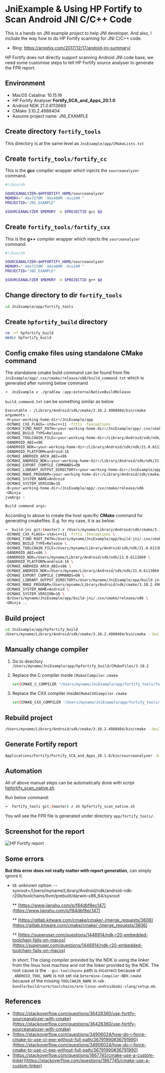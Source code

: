 # JniExample & Using HP Fortify to Scan Android JNI C/C++ Code

This is a hands on JNI example project to help JNI developer. And also, I include the way how to do HP Fortify scanning for JNI C/C++ code.

* Blog: https://arophix.com/2017/12/17/andoid-jni-summary/

HP Fortify does not directly support scanning Android JNI code base, we need some customise steps to tell HP Fortify source analyser to generate the FPR report.

## Environment

* MacOS Catalina: 10.15.16
* HP Fortify Analyser **Fortify_SCA_and_Apps_20.1.0**
* Android NDK 21.0.6113669
* CMake 3.10.2.4988404
* Assume project name: JNI_EXAMPLE

## Create directory `fortify_tools`

This directory is at the same level as `JniExample/app/CMakeLists.txt`

## Create `fortify_tools/fortify_cc`

This is the **gcc** compiler wrapper which injects the `sourceanalyzer` command.

```bash
#!/bin/sh

SOURCEANALYZER=$HPFORTIFY_HOME/sourceanalyzer
MEMORY="-Xmx7270M -Xms400M -Xss24M "
PROJECTID="JNI_EXAMPLE"

$SOURCEANALYZER $MEMORY -b $PROJECTID gcc $@
```

## Create `fortify_tools/fortify_cxx`

This is the **g++** compiler wrapper which injects the `sourceanalyzer` command.

```bash
#!/bin/sh

SOURCEANALYZER=$HPFORTIFY_HOME/sourceanalyzer
MEMORY="-Xmx7270M -Xms400M -Xss24M "
PROJECTID="JNI_EXAMPLE"

$SOURCEANALYZER $MEMORY -b $PROJECTID g++ $@
```

## Change directory to dir `fortify_tools`

```bash
cd JniExample/app/fortify_tools
```

## Create `hpfortify_build` directory

```bash
rm -rf hpfortify_build
mkdir hpfortify_build
```

## Config cmake files using standalone CMake command

The standalone cmake build command can be found from file `JniExample/app/.cxx/cmake/release/x86/build_command.txt` which is generated after running below command

```bash
➜  JniExample ✗ ./gradlew :app:externalNativeBuildRelease
```

`build_command.txt` can be something similar as below

```bash
Executable : /Library/Android/sdk/cmake/3.10.2.4988404/bin/cmake
arguments : 
-H<your-working-home-dir>/JniExample/app
-DCMAKE_CXX_FLAGS=-std=c++11 -frtti -fexceptions
-DCMAKE_FIND_ROOT_PATH=<your-working-home-dir>/JniExample/app/.cxx/cmake/release/prefab/x86/prefab
-DCMAKE_BUILD_TYPE=Release
-DCMAKE_TOOLCHAIN_FILE=<your-working-home-dir>/Library/Android/sdk/ndk/21.0.6113669/build/cmake/android.toolchain.cmake
-DANDROID_ABI=x86
-DANDROID_NDK=<your-working-home-dir>/Library/Android/sdk/ndk/21.0.6113669
-DANDROID_PLATFORM=android-16
-DCMAKE_ANDROID_ARCH_ABI=x86
-DCMAKE_ANDROID_NDK=<your-working-home-dir>/Library/Android/sdk/ndk/21.0.6113669
-DCMAKE_EXPORT_COMPILE_COMMANDS=ON
-DCMAKE_LIBRARY_OUTPUT_DIRECTORY=<your-working-home-dir>/JniExample/app/build/intermediates/cmake/release/obj/x86
-DCMAKE_MAKE_PROGRAM=<your-working-home-dir>/Library/Android/sdk/cmake/3.10.2.4988404/bin/ninja
-DCMAKE_SYSTEM_NAME=Android
-DCMAKE_SYSTEM_VERSION=16
-B<your-working-home-dir>/JniExample/app/.cxx/cmake/release/x86
-GNinja
jvmArgs : 

Build command args:

```

According to above to create the host specific **CMake** command for generating cmakefiles. E.g. for my case, it is as below:

```bash
➜  build-jni git:(master) ✗ /Users/myname/Library/Android/sdk/cmake/3.10.2.4988404/bin/cmake -H/Users/myname/JniExample/app \
-DCMAKE_CXX_FLAGS=-std=c++11 -frtti -fexceptions \
-DCMAKE_FIND_ROOT_PATH=/Users/myname/JniExample/app/build-jni/.cxx/cmake/release/prefab/x86/prefab \
-DCMAKE_BUILD_TYPE=Release \
-DCMAKE_TOOLCHAIN_FILE=/Users/myname/Library/Android/sdk/ndk/21.0.6113669/build/cmake/android.toolchain.cmake \
-DANDROID_ABI=x86 \
-DANDROID_NDK=/Users/myname/Library/Android/sdk/ndk/21.0.6113669 \
-DANDROID_PLATFORM=android-16 \
-DCMAKE_ANDROID_ARCH_ABI=x86 \
-DCMAKE_ANDROID_NDK=/Users/myname/Library/Android/sdk/ndk/21.0.6113669 \
-DCMAKE_EXPORT_COMPILE_COMMANDS=ON \
-DCMAKE_LIBRARY_OUTPUT_DIRECTORY=/Users/myname/JniExample/app/build-jni/intermediates/cmake/release/obj/x86 \
-DCMAKE_MAKE_PROGRAM=/Users/myname/Library/Android/sdk/cmake/3.10.2.4988404/bin/ninja \
-DCMAKE_SYSTEM_NAME=Android \
-DCMAKE_SYSTEM_VERSION=16 \
-B/Users/myname/JniExample/app/build-jni/.cxx/cmake/release/x86 \
-GNinja ..
```

## Build project

```bash
cd JniExample/app/hpfortify_build
/Users/myname/Library/Android/sdk/cmake/3.10.2.4988404/bin/cmake --build .
```

## Manually change compiler

1. Go to directory `/Users/myname/JniExample/app/hpfortify_build/CMakeFiles/3.10.2`

2. Replace the C compiler inside `CMakeCCompiler.cmake`

    ```bash
    set(CMAKE_C_COMPILER "/Users/myname/JniExample/app/fortify_tools/fortify_cc")
    ```

3. Replace the CXX compiler inside`CMakeCXXCompiler.cmake`

    ```bash
    set(CMAKE_CXX_COMPILER "/Users/myname/JniExample/app/fortify_tools/fortify_cxx"))
    ```

## Rebuild project

```bash
/Users/myname/Library/Android/sdk/cmake/3.10.2.4988404/bin/cmake --build .
```

## Generate Fortify report

```bash
Applications/Fortify/Fortify_SCA_and_Apps_20.1.0/bin/sourceanalyzer -b JNI_EXAMPLE -scan -f JNI_EXAMPLE.fpr
```

## Automation

All of above manual steps can be automatically done with script [hpfortify_scan_native.sh](app/fortify_tools/hpfortify_scan_native.sh).

Run below command:

```bash
➜  fortify_tools git:(master) ✗ sh hpfortify_scan_native.sh
```

You will see the FPR file is generated under directory `app/fortify_tools/`.

## Screenshot for the report

![HP Fortify report](screenshots/report.png)

## Some errors

**But this error does not really matter with report generation**, can simply ignore it.

* ld: unknown option:
  --sysroot=/Users/myname/Library/Android/ndk/android-ndk-r20b/toolchains/llvm/prebuilt/darwin-x86_64/sysroot

  ** [https://www.jianshu.com/p/f84dbf8ec147](https://www.jianshu.com/p/f84dbf8ec147)

  ** [https://gitlab.kitware.com/cmake/cmake/-/merge_requests/3606](https://gitlab.kitware.com/cmake/cmake/-/merge_requests/3606)

  ** [https://superuser.com/questions/1446914/ndk-r20-embedded-toolchain-fails-on-macos](https://superuser.com/questions/1446914/ndk-r20-embedded-toolchain-fails-on-macos)

    In short: The clang compiler provided by the NDK is using the linker from the linux host machine and not the linker provided by the NDK. The root cause is the `--gcc-toolchain=` path is incorrect because of `_ANDROID_TOOL_NAME` is not set via `Determine-Compiler-NDK.cmake` because of the missing `TOOLCHAIN_NAME` in `ndk-bundle/build/core/toolchains/arm-linux-androideabi-clang/setup.mk`.

## References

* [https://stackoverflow.com/questions/36428360/use-fortify-sourceanalyzer-with-cmake](https://stackoverflow.com/questions/36428360/use-fortify-sourceanalyzer-with-cmake)
* [https://stackoverflow.com/questions/34906024/how-do-i-force-cmake-to-use-cl-exe-without-full-path/36791990#36791990](https://stackoverflow.com/questions/34906024/how-do-i-force-cmake-to-use-cl-exe-without-full-path/36791990#36791990)
* [https://stackoverflow.com/questions/1867745/cmake-use-a-custom-linker](https://stackoverflow.com/questions/1867745/cmake-use-a-custom-linker)
